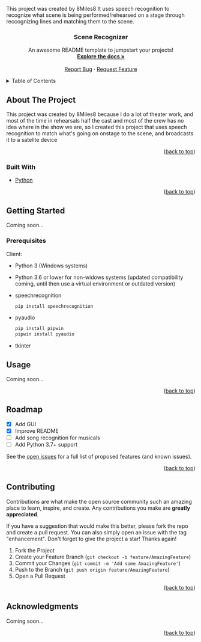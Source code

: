 This project was created by 8Miles8
It uses speech recognition to recognize what scene is being performed/rehearsed on a stage through reccognizing lines and matching them to the scene.
<div id="top"></div>

  <h3 align="center">Scene Recognizer</h3>

  <p align="center">
    An awesome README template to jumpstart your projects!
    <br />
    <a href="https://https://github.com/EightMilesEight/act_scene_voicerecog_pi"><strong>Explore the docs »</strong></a>
    <br />
    <br />
    <a href="https://https://github.com/EightMilesEight/act_scene_voicerecog_pi/issues">Report Bug</a>
    ·
    <a href="https://github.com/EightMilesEight/act_scene_voicerecog_pi/issues">Request Feature</a>
  </p>
</div>



<!-- TABLE OF CONTENTS -->
<details>
  <summary>Table of Contents</summary>
  <ol>
    <li>
      <a href="#about-the-project">About The Project</a>
      <ul>
        <li><a href="#built-with">Built With</a></li>
      </ul>
    </li>
    <li>
      <a href="#getting-started">Getting Started</a>
      <ul>
        <li><a href="#prerequisites">Prerequisites</a></li>
      </ul>
    </li>
    <li><a href="#usage">Usage</a></li>
    <li><a href="#roadmap">Roadmap</a></li>
    <li><a href="#contributing">Contributing</a></li>\
    <li><a href="#acknowledgments">Acknowledgments</a></li>
  </ol>
</details>



<!-- ABOUT THE PROJECT -->
## About The Project

This project was created by 8Miles8 because I do a lot of theater work, and most of the time in rehearsals half the cast and most of the crew has no idea where in the show we are, so I created this project that uses speech recognition to match what's going on onstage to the scene, and broadcasts it to a satelite device
<p align="right">(<a href="#top">back to top</a>)</p>



### Built With

* [Python](https://python.org/)

<p align="right">(<a href="#top">back to top</a>)</p>



<!-- GETTING STARTED -->
## Getting Started

Coming soon...

### Prerequisites

Client: 

* Python 3 (Windows systems)

* Python 3.6 or lower for non-widows systems (updated compatibility coming, until then use a virtual environment or outdated version)

* speechrecognition
  ```sh
  pip install speechrecognition
  ```

* pyaudio
  ```sh
  pip install pipwin
  pipwin install pyaudio
  ```
  
* tkinter


<!-- USAGE EXAMPLES -->
## Usage

Coming soon...

<p align="right">(<a href="#top">back to top</a>)</p>



<!-- ROADMAP -->
## Roadmap

- [x] Add GUI
- [x] Improve README
- [ ] Add song recognition for musicals
- [ ] Add Python 3.7+ support

See the [open issues](https://github.com/othneildrew/Best-README-Template/issues) for a full list of proposed features (and known issues).

<p align="right">(<a href="#top">back to top</a>)</p>



<!-- CONTRIBUTING -->
## Contributing

Contributions are what make the open source community such an amazing place to learn, inspire, and create. Any contributions you make are **greatly appreciated**.

If you have a suggestion that would make this better, please fork the repo and create a pull request. You can also simply open an issue with the tag "enhancement".
Don't forget to give the project a star! Thanks again!

1. Fork the Project
2. Create your Feature Branch (`git checkout -b feature/AmazingFeature`)
3. Commit your Changes (`git commit -m 'Add some AmazingFeature'`)
4. Push to the Branch (`git push origin feature/AmazingFeature`)
5. Open a Pull Request

<p align="right">(<a href="#top">back to top</a>)</p>


<!-- ACKNOWLEDGMENTS -->
## Acknowledgments

Coming soon...

<p align="right">(<a href="#top">back to top</a>)</p>
